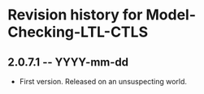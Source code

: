 # Revision history for Model-Checking-LTL-CTLS

## 2.0.7.1 -- YYYY-mm-dd

* First version. Released on an unsuspecting world.
